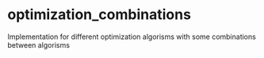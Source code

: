 # optimization_combinations
Implementation for different optimization algorisms with some combinations between algorisms
